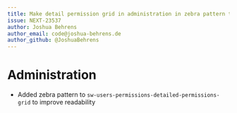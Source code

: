 ```yaml
---
title: Make detail permission grid in administration in zebra pattern to improve readability
issue: NEXT-23537
author: Joshua Behrens
author_email: code@joshua-behrens.de
author_github: @JoshuaBehrens
---
```

# Administration
* Added zebra pattern to `sw-users-permissions-detailed-permissions-grid` to improve readability
